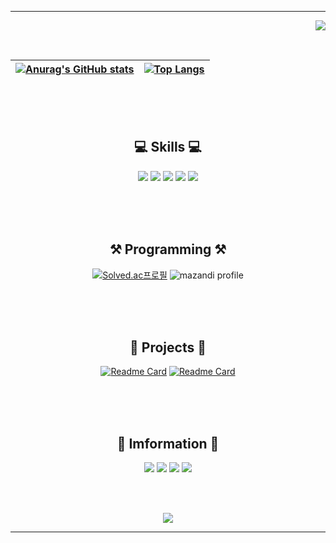 <div align="center">

 * * *
 <div align="right">
  <img src="https://hits.seeyoufarm.com/api/count/incr/badge.svg?url=https%3A%2F%2Fgithub.com&count_bg=%2379C83D&title_bg=%23555555&icon=&icon_color=%23E7E7E7&title=hits&edge_flat=false"/></a></p>
 </div>

 <br>

 [![Anurag's GitHub stats](https://github-readme-stats.vercel.app/api?username=imgaram&theme=flag-india&hide_border=true)](https://github.com/anuraghazra/github-readme-stats)|[![Top Langs](https://github-readme-stats.vercel.app/api/top-langs/?username=imgaram&layout=compact&theme=flag-india&hide_border=true&langs_count=5)](https://github.com/anuraghazra/github-readme-stats)
 --|--|

 <br><br><br>
 
 ## 💻 Skills 💻
 <img src="https://img.shields.io/badge/Kotlin-7F52FF?style=flat-square&logo=Kotlin&logoColor=white"/>
 <img src="https://img.shields.io/badge/Android-34A853?style=flat-square&logo=Android&logoColor=white"/>
 <img src="https://img.shields.io/badge/Firebase-DD2C00?style=flat-square&logo=Firebase&logoColor=white"/>
 <img src="https://img.shields.io/badge/Notion-000000?style=flat-square&logo=Notion&logoColor=white"/>
 <img src="https://img.shields.io/badge/Slack-4A154B?style=flat-square&logo=Slack&logoColor=white"/>

 <br><br><br>

 ## ⚒ Programming ⚒
 [![Solved.ac프로필](http://mazassumnida.wtf/api/v2/generate_badge?boj=ksss1206)](https://solved.ac/ksss1206)
 ![mazandi profile](http://mazandi.herokuapp.com/api?handle=ksss1206&theme=cold)

 <br><br><br>

 ## 🧰 Projects 🧰
 [![Readme Card](https://github-readme-stats.vercel.app/api/pin/?username=imgaram&repo=Planner-v2)](https://github.com/anuraghazra/github-readme-stats)
 [![Readme Card](https://github-readme-stats.vercel.app/api/pin/?username=imgaram&repo=problem)](https://github.com/anuraghazra/github-readme-stats)

 <br><br><br>

  ## 🔰 Imformation 🔰
 <a href="https://github.com/ImGaram"><img src="https://img.shields.io/badge/ImGaram-181717?style=flat-square&logo=GitHub&logoColor=white"/></a>
 <a href="https://www.instagram.com/igr_1206/"><img src="https://img.shields.io/badge/igr_1206-E4405F?style=flat-square&logo=Instagram&logoColor=white"/></a>
 <a href="https://rkdrkd-history.tistory.com/"><img src="https://img.shields.io/badge/immgga-EC4815?style=flat-square&logo=Tistory&logoColor=white"/></a>
 <a href="https://x.com/imgaram_1206"><img src="https://img.shields.io/badge/imgaram_1206-000000?style=flat-square&logo=X&logoColor=white"/></a>

 <br><br>

 <img src="https://c.tenor.com/aenW02A1Lm4AAAAC/bongo-cat.gif"/>
 
 * * *
</div>

